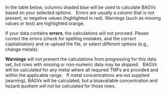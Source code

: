 In the table below, columns shaded blue will be used to calculate BAGVs based on your selected options. &nbsp;
Errors are usually a column that is not present, or negative values (highlighted in red). Warnings (such as missing values or text) are highlighted orange.

If your data contains **errors**, the calculations will not proceed. Please correct the errors (check for spelling mistakes, and the correct capitalisation) and re-upload the file, or select different options (e.g., change metals).

**Warnings** will not prevent the calculations from progressing for this data set, but rows with missing or non-numeric data may be skipped.  &nbsp; BAGVs will be calculated for any metal where all required TMFs are provided and within the applicable range. &nbsp; If metal concentrations are not supplied (warning), BAGVs will be calculated, but a bioavailable concentration and hazard quotient *will not* be calculated for those rows.


